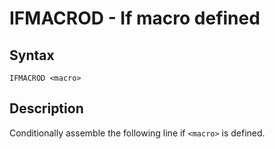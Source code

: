 # IFMACROD - If macro defined

## Syntax
```assembly
IFMACROD <macro>
```

## Description
Conditionally assemble the following line if `<macro>` is defined.
